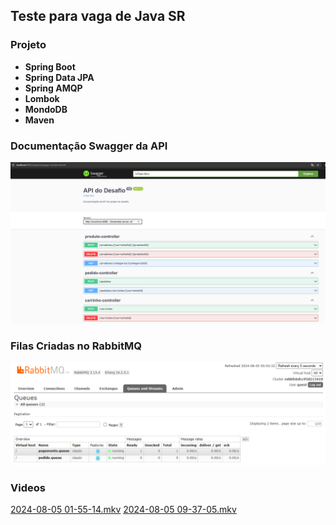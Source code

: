 ## Teste para vaga de Java SR

### Projeto
- **Spring Boot**
- **Spring Data JPA**
- **Spring AMQP**
- **Lombok**
- **MondoDB**
- **Maven**

### Documentação Swagger da API
![swagger.png](src%2Fmain%2Fresources%2Fimg%2Fswagger.png)

### Filas Criadas no RabbitMQ 
![RabbitMQ.png](src%2Fmain%2Fresources%2Fimg%2FRabbitMQ.png)

### Videos
[2024-08-05 01-55-14.mkv](src%2Fmain%2Fresources%2Fmovie%2F2024-08-05%2001-55-14.mkv)
[2024-08-05 09-37-05.mkv](src%2Fmain%2Fresources%2Fmovie%2F2024-08-05%2009-37-05.mkv)